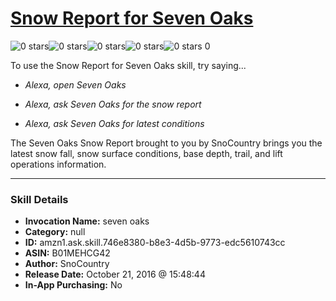 # [Snow Report for Seven Oaks](http://alexa.amazon.com/#skills/amzn1.ask.skill.746e8380-b8e3-4d5b-9773-edc5610743cc)
![0 stars](../../images/ic_star_border_black_18dp_1x.png)![0 stars](../../images/ic_star_border_black_18dp_1x.png)![0 stars](../../images/ic_star_border_black_18dp_1x.png)![0 stars](../../images/ic_star_border_black_18dp_1x.png)![0 stars](../../images/ic_star_border_black_18dp_1x.png) 0

To use the Snow Report for Seven Oaks skill, try saying...

* *Alexa, open Seven Oaks*

* *Alexa, ask Seven Oaks for the snow report*

* *Alexa, ask Seven Oaks for latest conditions*

The Seven Oaks Snow Report brought to you by SnoCountry brings you the latest snow fall, snow surface conditions,  base depth, trail, and lift operations information.

***

### Skill Details

* **Invocation Name:** seven oaks
* **Category:** null
* **ID:** amzn1.ask.skill.746e8380-b8e3-4d5b-9773-edc5610743cc
* **ASIN:** B01MEHCG42
* **Author:** SnoCountry
* **Release Date:** October 21, 2016 @ 15:48:44
* **In-App Purchasing:** No
